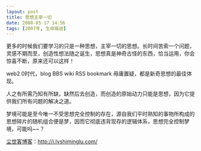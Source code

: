 ```yaml
---
layout: post
title: 思想主宰一切
date: 2008-05-17 14:56
tags: [2007年, 生命痕迹]
---
```

更多的时候我们要学习的只是一种思想，主宰一切的思想。长时间苦索一个问题，灵感不期而至，创造性想法随之诞生，思想真是神奇古怪的东西，恰当运用，你会惊喜不断，原来还可以这样！

web2.0时代，blog BBS wiki RSS bookmark 毋庸置疑，都是新奇思想的最佳体现。

人之有所需乃知有所缺，缺然后去创造，而创造的原始动力只能是思想，因为它提供我们所有问题的解决之道。

梦境可能是至今唯一不受思想完全控制的存在，源自我们平时熟知的事物所构成的思想碎片的随机组合便是梦，因而它彻底违背现存的逻辑体系，思想完全控制梦境，可能吗~~？

<a href="http://i.lvshiminglu.com/">尘世客博客</a>：<a href="http://i.lvshiminglu.com/">http://i.lvshiminglu.com/</a>

